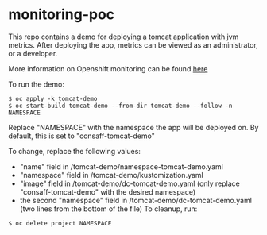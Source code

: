 # monitoring-poc

This repo contains a demo for deploying a tomcat application with jvm metrics.  After deploying the app, metrics can be viewed as an administrator, or a developer.

More information on Openshift monitoring can be found [here](https://confluence.capgroup.com/pages/viewpage.action?spaceKey=CNTEN&title=Monitoring+Stack+PoC)

To run the demo:
```
$ oc apply -k tomcat-demo
$ oc start-build tomcat-demo --from-dir tomcat-demo --follow -n NAMESPACE
```

Replace "NAMESPACE" with the namespace the app will be deployed on.  By default, this is set to "consaff-tomcat-demo"

To change, replace the following values:
- "name" field in /tomcat-demo/namespace-tomcat-demo.yaml
- "namespace" field in /tomcat-demo/kustomization.yaml
- "image" field in /tomcat-demo/dc-tomcat-demo.yaml (only replace "consaff-tomcat-demo" with the desired namespace)
- the second "namespace" field in /tomcat-demo/dc-tomcat-demo.yaml (two lines from the bottom of the file)
To cleanup, run:
```
$ oc delete project NAMESPACE
```
